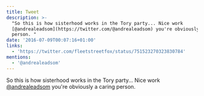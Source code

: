 ```yaml
---
title: Tweet
description: >-
  "So this is how sisterhood works in the Tory party... Nice work
  [@andrealeadsom](https://twitter.com/@andrealeadsom) you're obviously a caring
  person. "
date: '2016-07-09T00:07:16+01:00'
links:
  - 'https://twitter.com/fleetstreetfox/status/751523270323830784'
mentions:
  - '@andrealeadsom'
---
```

So this is how sisterhood works in the Tory party... Nice work [@andrealeadsom](https://twitter.com/@andrealeadsom) you're obviously a caring person. 
